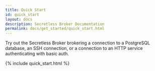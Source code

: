 ```yaml
---
title: Quick Start
id: quick_start
layout: docs
description: Secretless Broker Documentation
permalink: docs/get_started/quick_start.html
---
```


Try out the Secretless Broker brokering a connection to a PostgreSQL database, an SSH connection,
or a connection to an HTTP service authenticating with basic auth.

<div id="quick-start-tabs">
  {% include quick_start.html %}
</div>

<script>
  $( function() {
    $( "#quick-start-tabs" ).tabs();
  } );
</script>
